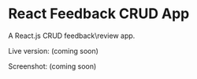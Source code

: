 # React Feedback CRUD App

A React.js CRUD feedback\review app.

Live version: (coming soon)

Screenshot: (coming soon)
